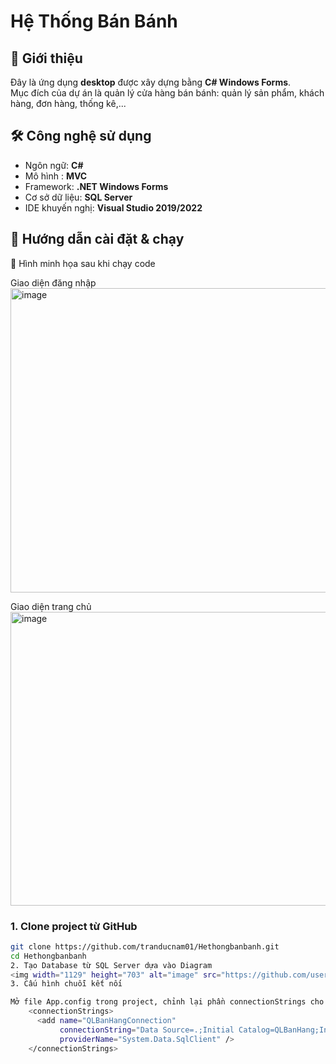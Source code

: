 # Hệ Thống Bán Bánh

## 📌 Giới thiệu
Đây là ứng dụng **desktop** được xây dựng bằng **C# Windows Forms**.  
Mục đích của dự án là quản lý cửa hàng bán bánh: quản lý sản phẩm, khách hàng, đơn hàng, thống kê,...

## 🛠️ Công nghệ sử dụng
- Ngôn ngữ: **C#**
- Mô hình : **MVC**
- Framework: **.NET Windows Forms**
- Cơ sở dữ liệu: **SQL Server**
- IDE khuyến nghị: **Visual Studio 2019/2022**


## 🚀 Hướng dẫn cài đặt & chạy
📸 Hình minh họa sau khi chạy code

Giao diện đăng nhập
<img width="702" height="487" alt="image" src="https://github.com/user-attachments/assets/340604d1-06a0-4c6f-9662-c3c21c7e9fd7" />


Giao diện trang chủ
<img width="756" height="470" alt="image" src="https://github.com/user-attachments/assets/517f2ab7-a197-40f5-b881-4a886291dac5" />


### 1. Clone project từ GitHub
```bash
git clone https://github.com/tranducnam01/Hethongbanbanh.git
cd Hethongbanbanh
2. Tạo Database từ SQL Server dựa vào Diagram
<img width="1129" height="703" alt="image" src="https://github.com/user-attachments/assets/2b95ddcc-7528-4bc2-b4cf-529f669474a3" />
3. Cấu hình chuỗi kết nối

Mở file App.config trong project, chỉnh lại phần connectionStrings cho phù hợp với SQL Server trên máy.
    <connectionStrings>
      <add name="QLBanHangConnection"
           connectionString="Data Source=.;Initial Catalog=QLBanHang;Integrated Security=True" 
           providerName="System.Data.SqlClient" />
    </connectionStrings>



